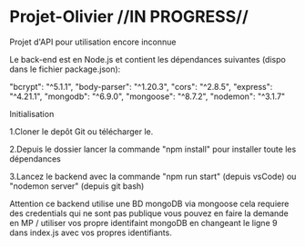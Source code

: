# Projet-Olivier //IN PROGRESS//
Projet d'API pour utilisation encore inconnue

Le back-end est en Node.js et contient les dépendances suivantes (dispo dans le fichier package.json):

"bcrypt": "^5.1.1",
"body-parser": "^1.20.3",
"cors": "^2.8.5",
"express": "^4.21.1",
"mongodb": "^6.9.0",
"mongoose": "^8.7.2",
"nodemon": "^3.1.7"

Initialisation

1.Cloner le depôt Git ou télécharger le.

2.Depuis le dossier lancer la commande "npm install" pour installer toute les dépendances

3.Lancez le backend avec la commande "npm run start" (depuis vsCode) ou "nodemon server" (depuis git bash)

Attention ce backend utilise une BD mongoDB via mongoose cela requiere des credentials qui ne sont pas publique vous pouvez en faire la demande en MP / utiliser vos propre identifaint mongoDB en changeant le ligne 9 dans index.js avec vos propres identifiants.
